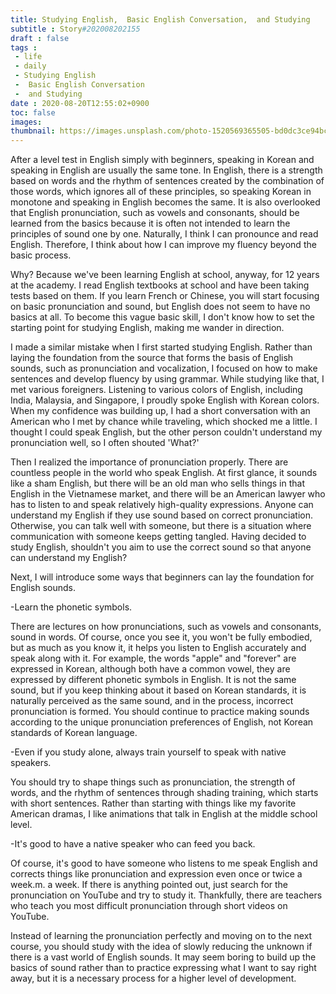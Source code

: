 ```yaml
---
title: Studying English,  Basic English Conversation,  and Studying
subtitle : Story#202008202155
draft : false
tags :
 - life
 - daily
 - Studying English
 -  Basic English Conversation
 -  and Studying
date : 2020-08-20T12:55:02+0900
toc: false
images: 
thumbnail: https://images.unsplash.com/photo-1520569365505-bd0dc3ce94bc?ixlib=rb-1.2.1&q=80&fm=jpg&crop=entropy&cs=tinysrgb&w=1080&fit=max&ixid=eyJhcHBfaWQiOjE1NTU0OX0
---
```


After a level test in English simply with beginners, speaking in Korean and speaking in English are usually the same tone. In English, there is a strength based on words and the rhythm of sentences created by the combination of those words, which ignores all of these principles, so speaking Korean in monotone and speaking in English becomes the same. It is also overlooked that English pronunciation, such as vowels and consonants, should be learned from the basics because it is often not intended to learn the principles of sound one by one. Naturally, I think I can pronounce and read English. Therefore, I think about how I can improve my fluency beyond the basic process.  

Why? Because we've been learning English at school, anyway, for 12 years at the academy. I read English textbooks at school and have been taking tests based on them. If you learn French or Chinese, you will start focusing on basic pronunciation and sound, but English does not seem to have no basics at all. To become this vague basic skill, I don't know how to set the starting point for studying English, making me wander in direction.  

I made a similar mistake when I first started studying English. Rather than laying the foundation from the source that forms the basis of English sounds, such as pronunciation and vocalization, I focused on how to make sentences and develop fluency by using grammar. While studying like that, I met various foreigners. Listening to various colors of English, including India, Malaysia, and Singapore, I proudly spoke English with Korean colors. When my confidence was building up, I had a short conversation with an American who I met by chance while traveling, which shocked me a little. I thought I could speak English, but the other person couldn't understand my pronunciation well, so I often shouted 'What?'  

Then I realized the importance of pronunciation properly. There are countless people in the world who speak English. At first glance, it sounds like a sham English, but there will be an old man who sells things in that English in the Vietnamese market, and there will be an American lawyer who has to listen to and speak relatively high-quality expressions. Anyone can understand my English if they use sound based on correct pronunciation. Otherwise, you can talk well with someone, but there is a situation where communication with someone keeps getting tangled. Having decided to study English, shouldn't you aim to use the correct sound so that anyone can understand my English?  

Next, I will introduce some ways that beginners can lay the foundation for English sounds.  

-Learn the phonetic symbols.  

There are lectures on how pronunciations, such as vowels and consonants, sound in words. Of course, once you see it, you won't be fully embodied, but as much as you know it, it helps you listen to English accurately and speak along with it. For example, the words "apple" and "forever" are expressed in Korean, although both have a common vowel, they are expressed by different phonetic symbols in English. It is not the same sound, but if you keep thinking about it based on Korean standards, it is naturally perceived as the same sound, and in the process, incorrect pronunciation is formed. You should continue to practice making sounds according to the unique pronunciation preferences of English, not Korean standards of Korean language.  

-Even if you study alone, always train yourself to speak with native speakers.  

You should try to shape things such as pronunciation, the strength of words, and the rhythm of sentences through shading training, which starts with short sentences. Rather than starting with things like my favorite American dramas, I like animations that talk in English at the middle school level.  

-It's good to have a native speaker who can feed you back.  

Of course, it's good to have someone who listens to me speak English and corrects things like pronunciation and expression even once or twice a week.m. a week. If there is anything pointed out, just search for the pronunciation on YouTube and try to study it. Thankfully, there are teachers who teach you most difficult pronunciation through short videos on YouTube.  

Instead of learning the pronunciation perfectly and moving on to the next course, you should study with the idea of slowly reducing the unknown if there is a vast world of English sounds. It may seem boring to build up the basics of sound rather than to practice expressing what I want to say right away, but it is a necessary process for a higher level of development.  

